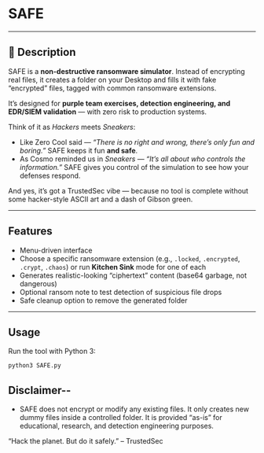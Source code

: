 # SAFE

---

## 📖 Description  
SAFE is a **non-destructive ransomware simulator**. Instead of encrypting real files, it creates a folder on your Desktop and fills it with fake “encrypted” files, tagged with common ransomware extensions.  

It’s designed for **purple team exercises, detection engineering, and EDR/SIEM validation** — with zero risk to production systems.  

Think of it as *Hackers* meets *Sneakers*:  

- Like Zero Cool said — *“There is no right and wrong, there’s only fun and boring.”* SAFE keeps it fun **and safe**.  
- As Cosmo reminded us in *Sneakers* — *“It’s all about who controls the information.”* SAFE gives you control of the simulation to see how your defenses respond.  

And yes, it’s got a TrustedSec vibe — because no tool is complete without some hacker-style ASCII art and a dash of Gibson green.  

---

## Features  
- Menu-driven interface  
- Choose a specific ransomware extension (e.g., `.locked`, `.encrypted`, `.crypt`, `.chaos`) or run **Kitchen Sink** mode for one of each  
- Generates realistic-looking “ciphertext” content (base64 garbage, not dangerous)  
- Optional ransom note to test detection of suspicious file drops  
- Safe cleanup option to remove the generated folder  

---

## Usage  

Run the tool with Python 3:

```bash
python3 SAFE.py
```

## Disclaimer--

- SAFE does not encrypt or modify any existing files. It only creates new dummy files inside a controlled folder. It is provided “as-is” for educational, research, and detection engineering purposes.

“Hack the planet. But do it safely.” – TrustedSec

